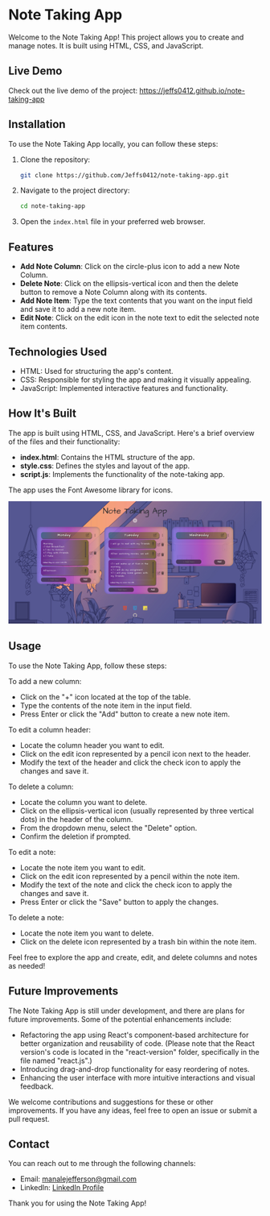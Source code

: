 # Note Taking App

Welcome to the Note Taking App! This project allows you to create and manage notes. It is built using HTML, CSS, and JavaScript.

## Live Demo

Check out the live demo of the project: https://jeffs0412.github.io/note-taking-app

## Installation

To use the Note Taking App locally, you can follow these steps:

1. Clone the repository:

   ```bash
   git clone https://github.com/Jeffs0412/note-taking-app.git 
   ```
2. Navigate to the project directory:
    ```bash
    cd note-taking-app
    ```

3. Open the `index.html` file in your preferred web browser.

## Features

- **Add Note Column**: Click on the circle-plus icon to add a new Note Column.
- **Delete Note**: Click on the ellipsis-vertical icon and then the delete button to remove a Note Column along with its contents.
- **Add Note Item**: Type the text contents that you want on the input field and save it to add a new note item.
- **Edit Note**: Click on the edit icon in the note text to edit the selected note item contents.

## Technologies Used

- HTML: Used for structuring the app's content.
- CSS: Responsible for styling the app and making it visually appealing.
- JavaScript: Implemented interactive features and functionality.

## How It's Built

The app is built using HTML, CSS, and JavaScript. Here's a brief overview of the files and their functionality:

- **index.html**: Contains the HTML structure of the app.
- **style.css**: Defines the styles and layout of the app.
- **script.js**: Implements the functionality of the note-taking app.

The app uses the Font Awesome library for icons.

![Note Taking App](images/note-app1.png)

## Usage

To use the Note Taking App, follow these steps:

To add a new column:

- Click on the "+" icon located at the top of the table.
- Type the contents of the note item in the input field.
- Press Enter or click the "Add" button to create a new note item.

To edit a column header:

- Locate the column header you want to edit.
- Click on the edit icon represented by a pencil icon next to the header.
- Modify the text of the header and click the check icon to apply the changes and save it.

To delete a column:

- Locate the column you want to delete.
- Click on the ellipsis-vertical icon (usually represented by three vertical dots) in the header of the column.
- From the dropdown menu, select the "Delete" option.
- Confirm the deletion if prompted.

To edit a note:

- Locate the note item you want to edit.
- Click on the edit icon represented by a pencil within the note item.
- Modify the text of the note and click the check icon to apply the changes and save it.
- Press Enter or click the "Save" button to apply the changes.

To delete a note:

- Locate the note item you want to delete.
- Click on the delete icon represented by a trash bin within the note item.

Feel free to explore the app and create, edit, and delete columns and notes as needed!

## Future Improvements

The Note Taking App is still under development, and there are plans for future improvements. Some of the potential enhancements include:

- Refactoring the app using React's component-based architecture for better organization and reusability of code. (Please note that the React version's code is located in the "react-version" folder, specifically in the file named "react.js".)
- Introducing drag-and-drop functionality for easy reordering of notes.
- Enhancing the user interface with more intuitive interactions and visual feedback.

We welcome contributions and suggestions for these or other improvements. If you have any ideas, feel free to open an issue or submit a pull request.

## Contact

You can reach out to me through the following channels:
- Email: manalejefferson@gmail.com
- LinkedIn: [LinkedIn Profile](https://www.linkedin.com/in/jefferson-manale/)

Thank you for using the Note Taking App!
